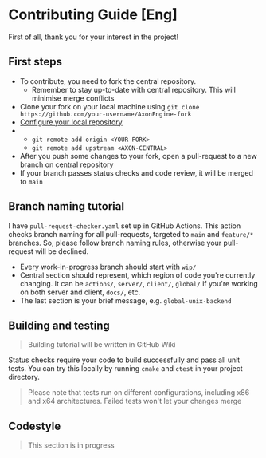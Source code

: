 # Contributing Guide [Eng]

First of all, thank you for your interest in the project!

## First steps

- To contribute, you need to fork the central repository.
  - Remember to stay up-to-date with central repository. This will minimise merge conflicts
- Clone your fork on your local machine using `git clone https://github.com/your-username/AxonEngine-fork`
- [Configure your local repository](https://docs.github.com/en/pull-requests/collaborating-with-pull-requests/working-with-forks/configuring-a-remote-repository-for-a-fork)
- - `git remote add origin <YOUR FORK>`
  - `git remote add upstream <AXON-CENTRAL>`
- After you push some changes to your fork, open a pull-request to a new branch on central repository
- If your branch passes status checks and code review, it will be merged to `main`

## Branch naming tutorial

I have `pull-request-checker.yaml` set up in GitHub Actions. This action checks branch naming for all pull-requests, targeted to `main` and `feature/*` branches. So, please follow branch naming rules, otherwise your pull-request will be declined.

- Every work-in-progress branch should start with `wip/`
- Central section should represent, which region of code you're currently changing. It can be `actions/`, `server/`, `client/`, `global/` if you're working on both server and client, `docs/`, etc.
- The last section is your brief message, e.g. `global-unix-backend`

## Building and testing

> Building tutorial will be written in GitHub Wiki

Status checks require your code to build successfully and pass all unit tests. You can try this locally by running `cmake` and `ctest` in your project directory.

> Please note that tests run on different configurations, including x86 and x64 architectures. Failed tests won't let your changes merge

## Codestyle

> This section is in progress
